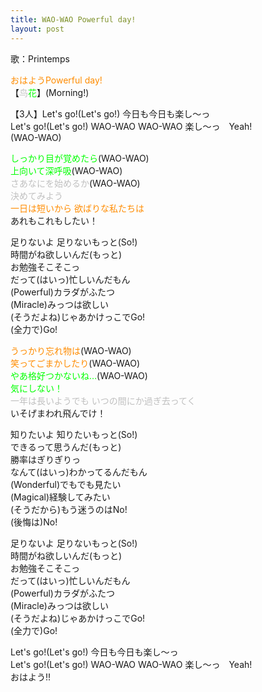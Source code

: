 ```yaml
---
title: WAO-WAO Powerful day!
layout: post
---
```

歌：Printemps

<p><font color="darkorange">おはようPowerful day!</font><br />
【<font color="silver">鸟</font><font color="lime">花</font>】(Morning!)</p>

<p>【3人】Let's go!(Let's go!) 今日も今日も楽し～っ<br />
Let's go!(Let's go!) WAO-WAO WAO-WAO 楽し～っ　Yeah!<br />
(WAO-WAO)</p>

<p><font color="lime">しっかり目が覚めたら</font>(WAO-WAO)<br />
<font color="lime">上向いて深呼吸</font>(WAO-WAO)<br />
<font color="silver">さあなにを始めるか</font>(WAO-WAO)<br />
<font color="silver">決めてみよう</font><br />
<font color="darkorange">一日は短いから 欲ばりな私たちは</font><br />
あれもこれもしたい！</p>

<p>足りないよ 足りないもっと(So!)<br />
時間がね欲しいんだ(もっと)<br />
お勉強そこそこっ<br />
だって(はいっ)忙しいんだもん<br />
(Powerful)カラダがふたつ<br />
(Miracle)みっつは欲しい<br />
(そうだよね)じゃあかけっこでGo!<br />
(全力で)Go!</p>

<p><font color="darkorange">うっかり忘れ物は</font>(WAO-WAO)<br />
<font color="darkorange">笑ってごまかしたり</font>(WAO-WAO)<br />
<font color="lime">やあ格好つかないね…</font>(WAO-WAO)<br />
<font color="lime">気にしない！</font><br />
<font color="silver">一年は長いようでも いつの間にか過ぎ去ってく</font><br />
いそげまわれ飛んでけ！</p>

<p>知りたいよ 知りたいもっと(So!)<br />
できるって思うんだ(もっと)<br />
勝率はぎりぎりっ<br />
なんて(はいっ)わかってるんだもん<br />
(Wonderful)でもでも見たい<br />
(Magical)経験してみたい<br />
(そうだから)もう迷うのはNo!<br />
(後悔は)No!</p>

<p>足りないよ 足りないもっと(So!)<br />
時間がね欲しいんだ(もっと)<br />
お勉強そこそこっ<br />
だって(はいっ)忙しいんだもん<br />
(Powerful)カラダがふたつ<br />
(Miracle)みっつは欲しい<br />
(そうだよね)じゃあかけっこでGo!<br />
(全力で)Go!</p>

<p>Let's go!(Let's go!) 今日も今日も楽し～っ<br />
Let's go!(Let's go!) WAO-WAO WAO-WAO 楽し～っ　Yeah!<br />
おはよう!!</p>